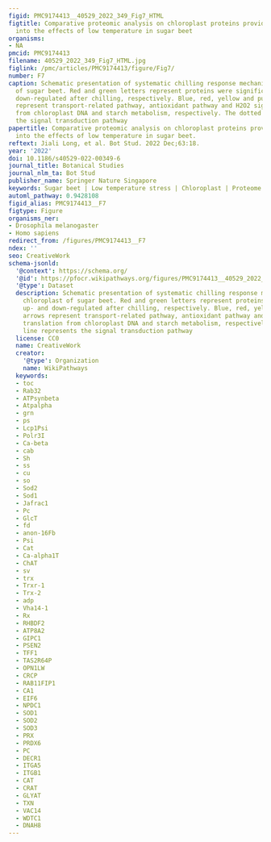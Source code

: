 ```yaml
---
figid: PMC9174413__40529_2022_349_Fig7_HTML
figtitle: Comparative proteomic analysis on chloroplast proteins provides new insights
  into the effects of low temperature in sugar beet
organisms:
- NA
pmcid: PMC9174413
filename: 40529_2022_349_Fig7_HTML.jpg
figlink: /pmc/articles/PMC9174413/figure/Fig7/
number: F7
caption: Schematic presentation of systematic chilling response mechanisms in chloroplast
  of sugar beet. Red and green letters represent proteins were significantly up- and
  down-regulated after chilling, respectively. Blue, red, yellow and purple arrows
  represent transport-related pathway, antioxidant pathway and H2O2 signal, translation
  from chloroplast DNA and starch metabolism, respectively. The dotted line represents
  the signal transduction pathway
papertitle: Comparative proteomic analysis on chloroplast proteins provides new insights
  into the effects of low temperature in sugar beet.
reftext: Jiali Long, et al. Bot Stud. 2022 Dec;63:18.
year: '2022'
doi: 10.1186/s40529-022-00349-6
journal_title: Botanical Studies
journal_nlm_ta: Bot Stud
publisher_name: Springer Nature Singapore
keywords: Sugar beet | Low temperature stress | Chloroplast | Proteome
automl_pathway: 0.9428108
figid_alias: PMC9174413__F7
figtype: Figure
organisms_ner:
- Drosophila melanogaster
- Homo sapiens
redirect_from: /figures/PMC9174413__F7
ndex: ''
seo: CreativeWork
schema-jsonld:
  '@context': https://schema.org/
  '@id': https://pfocr.wikipathways.org/figures/PMC9174413__40529_2022_349_Fig7_HTML.html
  '@type': Dataset
  description: Schematic presentation of systematic chilling response mechanisms in
    chloroplast of sugar beet. Red and green letters represent proteins were significantly
    up- and down-regulated after chilling, respectively. Blue, red, yellow and purple
    arrows represent transport-related pathway, antioxidant pathway and H2O2 signal,
    translation from chloroplast DNA and starch metabolism, respectively. The dotted
    line represents the signal transduction pathway
  license: CC0
  name: CreativeWork
  creator:
    '@type': Organization
    name: WikiPathways
  keywords:
  - toc
  - Rab32
  - ATPsynbeta
  - Atpalpha
  - grn
  - ps
  - Lcp1Psi
  - Polr3I
  - Ca-beta
  - cab
  - Sh
  - ss
  - cu
  - so
  - Sod2
  - Sod1
  - Jafrac1
  - Pc
  - GlcT
  - fd
  - anon-16Fb
  - Psi
  - Cat
  - Ca-alpha1T
  - ChAT
  - sv
  - trx
  - Trxr-1
  - Trx-2
  - adp
  - Vha14-1
  - Rx
  - RHBDF2
  - ATP8A2
  - GIPC1
  - PSEN2
  - TFF1
  - TAS2R64P
  - OPN1LW
  - CRCP
  - RAB11FIP1
  - CA1
  - EIF6
  - NPDC1
  - SOD1
  - SOD2
  - SOD3
  - PRX
  - PRDX6
  - PC
  - DECR1
  - ITGA5
  - ITGB1
  - CAT
  - CRAT
  - GLYAT
  - TXN
  - VAC14
  - WDTC1
  - DNAH8
---
```

